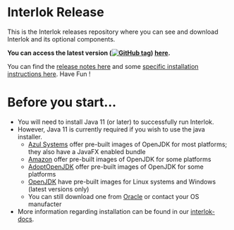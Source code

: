 # Interlok Release

This is the Interlok releases repository where you can see and download Interlok and its optional components.

**You can access the latest version ([![GitHub tag](https://img.shields.io/github/tag/adaptris/interlok-release.svg)](https://github.com/adaptris/interlok-release/tags)) [here](https://github.com/adaptris/interlok-release/releases/latest).**

You can find the [release notes here](https://interlok.adaptris.net/interlok-docs/#/pages/overview/changelog) and some [specific installation instructions here](https://interlok.adaptris.net/interlok-docs/#/pages/overview/adapter-installation). Have Fun !

# Before you start...

- You will need to install Java 11 (or later) to successfully run Interlok.
- However, Java 11 is currently required if you wish to use the java installer.
  - [Azul Systems](https://www.azul.com/downloads/zulu-community/) offer pre-built images of OpenJDK for most platforms; they also have a JavaFX enabled bundle
  - [Amazon](https://aws.amazon.com/corretto/) offer pre-built images of OpenJDK for some platforms
  - [AdoptOpenJDK](https://adoptopenjdk.net/) offer pre-built images of OpenJDK for some platforms
  - [OpenJDK](https://openjdk.java.net/install) have pre-built images for Linux systems and Windows (latest versions only)
  - You can still download one from [Oracle](http://www.oracle.com/technetwork/java/index.html) or contact your OS manufacter
- More information regarding installation can be found in our [interlok-docs](https://interlok.adaptris.net/interlok-docs/#/pages/overview/adapter-installation).
